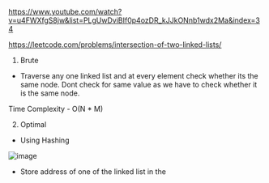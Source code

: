 https://www.youtube.com/watch?v=u4FWXfgS8jw&list=PLgUwDviBIf0p4ozDR_kJJkONnb1wdx2Ma&index=34

https://leetcode.com/problems/intersection-of-two-linked-lists/

1. Brute 

- Traverse any one linked list and at every element check whether its the same node. Dont check for same value as we have to check whether it is the same node.

Time Complexity - O(N * M)

2. Optimal 

- Using Hashing 

![image](https://user-images.githubusercontent.com/53824950/140302063-7dde1552-9472-4c33-90ae-48827c07a3d5.png)

- Store address of one of the linked list in the 
